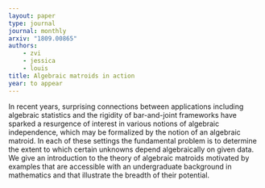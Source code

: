 ```yaml
---
layout: paper
type: journal
journal: monthly
arxiv: "1809.00865"
authors:
    - zvi
    - jessica
    - louis
title: Algebraic matroids in action
year: to appear
---
```


In recent years, surprising connections between applications including
algebraic statistics and the rigidity of bar-and-joint frameworks have sparked
a resurgence of interest in various notions of algebraic independence, which
may be formalized by the notion of an algebraic matroid. In each of these
settings the fundamental problem is to determine the extent to which certain
unknowns depend algebraically on given data. We give an introduction to the
theory of algebraic matroids motivated by examples that are accessible with an
undergraduate background in mathematics and that illustrate the breadth of
their potential.